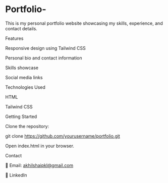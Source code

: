 # Portfolio-
This is my personal portfolio website showcasing my skills, experience, and contact details.

Features

Responsive design using Tailwind CSS

Personal bio and contact information

Skills showcase

Social media links

Technologies Used

HTML

Tailwind CSS

Getting Started

Clone the repository:

git clone https://github.com/yourusername/portfolio.git

Open index.html in your browser.

Contact

📧 Email: akhilshaipkl@gmail.com

🔗 LinkedIn

